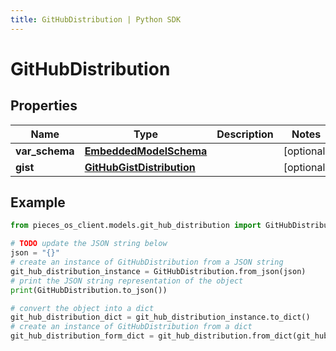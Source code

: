 ```yaml
---
title: GitHubDistribution | Python SDK
---
```


# GitHubDistribution


## Properties

Name | Type | Description | Notes
------------ | ------------- | ------------- | -------------
**var_schema** | [**EmbeddedModelSchema**](EmbeddedModelSchema) |  | [optional] 
**gist** | [**GitHubGistDistribution**](GitHubGistDistribution) |  | [optional] 

## Example

```python
from pieces_os_client.models.git_hub_distribution import GitHubDistribution

# TODO update the JSON string below
json = "{}"
# create an instance of GitHubDistribution from a JSON string
git_hub_distribution_instance = GitHubDistribution.from_json(json)
# print the JSON string representation of the object
print(GitHubDistribution.to_json())

# convert the object into a dict
git_hub_distribution_dict = git_hub_distribution_instance.to_dict()
# create an instance of GitHubDistribution from a dict
git_hub_distribution_form_dict = git_hub_distribution.from_dict(git_hub_distribution_dict)
```


